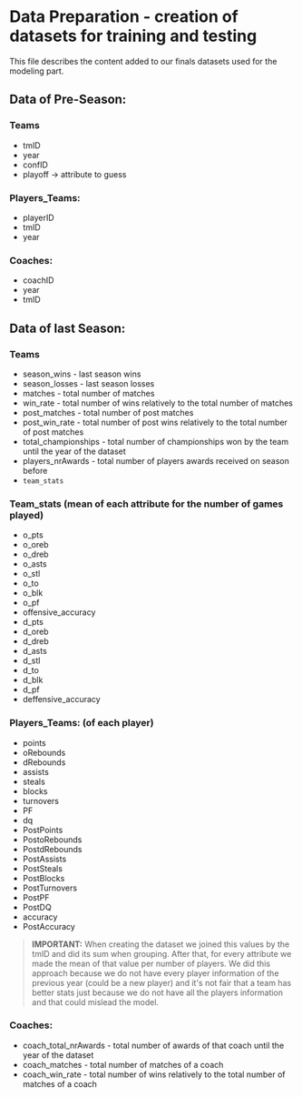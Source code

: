 # Data Preparation - creation of datasets for training and testing

This file describes the content added to our finals datasets used for the modeling part.

## Data of Pre-Season:

### Teams
- tmID
- year
- confID
- playoff -> attribute to guess

### Players_Teams:
- playerID
- tmID
- year

### Coaches:
- coachID
- year
- tmID

## Data of last Season:

### Teams

- season_wins - last season wins
- season_losses - last season losses
- matches - total number of matches
- win_rate - total number of wins relatively to the total number of matches
- post_matches - total number of post matches
- post_win_rate - total number of post wins relatively to the total number of post matches
- total_championships - total number of championships won by the team until the year of the dataset
- players_nrAwards - total number of players awards received on season before
- ``team_stats``

### Team_stats (mean of each attribute for the number of games played)
- o_pts
- o_oreb
- o_dreb
- o_asts
- o_stl
- o_to
- o_blk
- o_pf
- offensive_accuracy
- d_pts
- d_oreb
- d_dreb
- d_asts
- d_stl
- d_to
- d_blk
- d_pf
- deffensive_accuracy

### Players_Teams: (of each player)
- points
- oRebounds
- dRebounds
- assists
- steals
- blocks
- turnovers
- PF
- dq
- PostPoints
- PostoRebounds
- PostdRebounds
- PostAssists
- PostSteals
- PostBlocks
- PostTurnovers
- PostPF
- PostDQ
- accuracy
- PostAccuracy

>__IMPORTANT:__ When creating the dataset we joined this values by the tmID and did its sum when grouping. After that, for every attribute we made the mean of that value per number of players. We did this approach because we do not have every player information of the previous year (could be a new player) and it's not fair that a team has better stats just because we do not have all the players information and that could mislead the model.

### Coaches:
- coach_total_nrAwards - total number of awards of that coach until the year of the dataset
- coach_matches - total number of matches of a coach
- coach_win_rate - total number of wins relatively to the total number of matches of a coach
